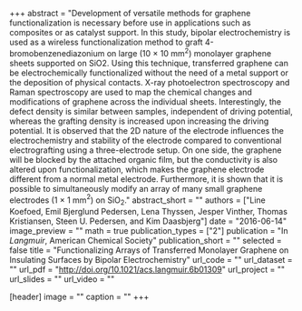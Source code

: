 +++
abstract = "Development of versatile methods for graphene functionalization is necessary before use in applications such as composites or as catalyst support. In this study, bipolar electrochemistry is used as a wireless functionalization method to graft 4-bromobenzenediazonium on large (10 × 10 mm$^2$) monolayer graphene sheets supported on SiO2. Using this technique, transferred graphene can be electrochemically functionalized without the need of a metal support or the deposition of physical contacts. X-ray photoelectron spectroscopy and Raman spectroscopy are used to map the chemical changes and modifications of graphene across the individual sheets. Interestingly, the defect density is similar between samples, independent of driving potential, whereas the grafting density is increased upon increasing the driving potential. It is observed that the 2D nature of the electrode influences the electrochemistry and stability of the electrode compared to conventional electrografting using a three-electrode setup. On one side, the graphene will be blocked by the attached organic film, but the conductivity is also altered upon functionalization, which makes the graphene electrode different from a normal metal electrode. Furthermore, it is shown that it is possible to simultaneously modify an array of many small graphene electrodes (1 × 1 mm$^2$) on SiO$_2$."
abstract_short = ""
authors = ["Line Koefoed, Emil Bjerglund Pedersen, Lena Thyssen, Jesper Vinther, Thomas Kristiansen, Steen U. Pedersen, and Kim Daasbjerg"]
date = "2016-06-14"
image_preview = ""
math = true
publication_types = ["2"]
publication = "In *Langmuir*, American Chemical Society"
publication_short = ""
selected = false
title = "Functionalizing Arrays of Transferred Monolayer Graphene on Insulating Surfaces by Bipolar Electrochemistry"
url_code = ""
url_dataset = ""
url_pdf = "http://doi.org/10.1021/acs.langmuir.6b01309"
url_project = ""
url_slides = ""
url_video = ""

[header]
image = ""
caption = ""
+++

